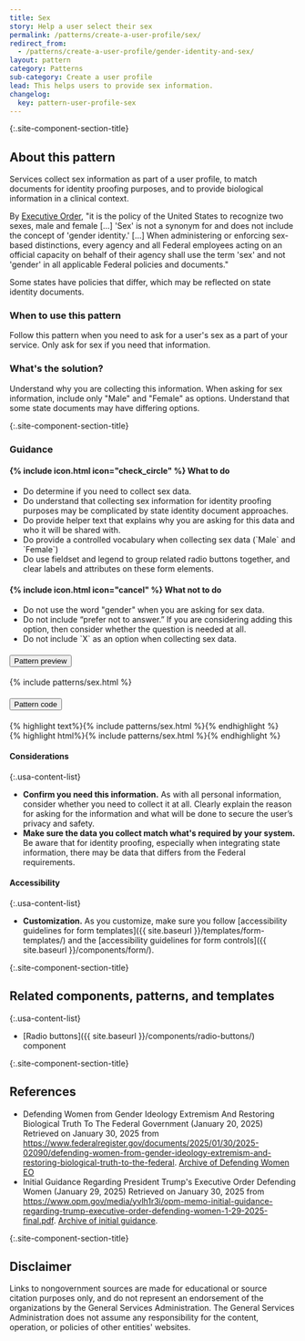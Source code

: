 ```yaml
---
title: Sex
story: Help a user select their sex
permalink: /patterns/create-a-user-profile/sex/
redirect_from:
  - /patterns/create-a-user-profile/gender-identity-and-sex/
layout: pattern
category: Patterns
sub-category: Create a user profile
lead: This helps users to provide sex information.
changelog:
  key: pattern-user-profile-sex
---
```


{:.site-component-section-title}
## About this pattern

Services collect sex information as part of a user profile, to match documents for identity proofing purposes, and to provide biological information in a clinical context.

By [Executive Order](https://www.federalregister.gov/documents/2025/01/30/2025-02090/defending-women-from-gender-ideology-extremism-and-restoring-biological-truth-to-the-federal), "it is the policy of the United States to recognize two sexes, male and female [...] 'Sex' is not a synonym for and does not include the concept of 'gender identity.' [...] When administering or enforcing sex-based distinctions, every agency and all Federal employees acting on an official capacity on behalf of their agency shall use the term 'sex' and not 'gender' in all applicable Federal policies and documents."

Some states have policies that differ, which may be reflected on state identity documents.

### When to use this pattern

Follow this pattern when you need to ask for a user's sex as a part of your service. Only ask for sex if you need that information.

### What's the solution?

Understand why you are collecting this information. When asking for sex information, include only "Male" and "Female" as options. Understand that some state documents may have differing options. 

{:.site-component-section-title}
### Guidance

<div class="grid-row grid-gap-3">
  <div class="tablet:grid-col">
    <div class="do-dont">
      <div class="do-dont__do">
        <h4 class="do-dont__heading">
          {% include icon.html icon="check_circle" %}
          What to do
        </h4>
        <div class="do-dont__content">
          <ul>
            <li>Do determine if you need to collect sex data.</li>
            <li>Do understand that collecting sex information for identity proofing purposes may be complicated by state identity document approaches.</li>
            <li>Do provide helper text that explains why you are asking for this data and who it will be shared with.</li>
            <li>Do provide a controlled vocabulary when collecting sex data (`Male` and `Female`)</li>
            <li>Do use fieldset and legend to group related radio buttons together, and clear labels and attributes on these form elements.</li>
          </ul>
        </div>
      </div>
    </div>
  </div>
  <div class="tablet:grid-col">
    <div class="do-dont">
      <div class="do-dont__dont">
        <h4 class="do-dont__heading">
          {% include icon.html icon="cancel" %}
          What not to do
        </h4>
        <div class="do-dont__content">
          <ul>
            <li>Do not use the word "gender" when you are asking for sex data.</li>
            <li>Do not include “prefer not to answer.” If you are considering adding this option, then consider whether the question is needed at all.</li>
            <li>Do not include `X` as an option when collecting sex data.</li>
          </ul>
        </div>
      </div>
    </div>
  </div>
</div>

<div class="usa-accordion usa-accordion--bordered site-accordion-code site-component-preview margin-top-2">
  <h4 id="pattern-preview-sex" class="usa-accordion__heading site-accordion-heading">
    <button type="button" class="usa-accordion__button" aria-controls="accordion-preview-01" aria-expanded="true">
      Pattern preview
    </button>
  </h4>
  <div id="accordion-preview-01" class="usa-accordion__content">
    {% include patterns/sex.html %}
  </div>
</div>
<div class="usa-accordion usa-accordion--bordered site-accordion-code site-component-preview">
  <h4 id="pattern-code-sex" class="usa-accordion__heading site-accordion-heading">
    <button type="button" class="usa-accordion__button" aria-controls="accordion-code-01" aria-expanded="false">
      Pattern code
    </button>
  </h4>
  <div id="accordion-code-01" class="usa-accordion__content copy-code">
    <div class="usa-sr-only">
      {% highlight text%}{% include patterns/sex.html %}{% endhighlight %}
    </div>
    {% highlight html%}{% include patterns/sex.html %}{% endhighlight %}
  </div>
</div>

#### Considerations

{:.usa-content-list}
- **Confirm you need this information.** As with all personal information, consider whether you need to collect it at all. Clearly explain the reason for asking for the information and what will be done to secure the user’s privacy and safety.
- **Make sure the data you collect match what's required by your system.** Be aware that for identity proofing, especially when integrating state information, there may be data that differs from the Federal requirements.

#### Accessibility

{:.usa-content-list}
- **Customization.** As you customize, make sure you follow [accessibility guidelines for form templates]({{ site.baseurl }}/templates/form-templates/) and the [accessibility guidelines for form controls]({{ site.baseurl }}/components/form/).


{:.site-component-section-title}
## Related components, patterns, and templates

{:.usa-content-list}
- [Radio buttons]({{ site.baseurl }}/components/radio-buttons/) component

{:.site-component-section-title}
## References

- Defending Women from Gender Ideology Extremism And Restoring Biological Truth To The Federal Government (January 20, 2025) Retrieved on January 30, 2025 from <https://www.federalregister.gov/documents/2025/01/30/2025-02090/defending-women-from-gender-ideology-extremism-and-restoring-biological-truth-to-the-federal>. [Archive of Defending Women EO](https://web.archive.org/web/20250130100632/https://www.federalregister.gov/documents/2025/01/30/2025-02090/defending-women-from-gender-ideology-extremism-and-restoring-biological-truth-to-the-federal)
- Initial Guidance Regarding President Trump's Executive Order Defending Women (January 29, 2025) Retrieved on January 30, 2025 from <https://www.opm.gov/media/yvlh1r3i/opm-memo-initial-guidance-regarding-trump-executive-order-defending-women-1-29-2025-final.pdf>. [Archive of initial guidance](https://web.archive.org/web/20250131125317/https://www.opm.gov/media/yvlh1r3i/opm-memo-initial-guidance-regarding-trump-executive-order-defending-women-1-29-2025-final.pdf).

{:.site-component-section-title}
## Disclaimer

Links to nongovernment sources are made for educational or source citation purposes only, and do not represent an endorsement of the organizations by the General Services Administration. The General Services Administration does not assume any responsibility for the content, operation, or policies of other entities' websites.
